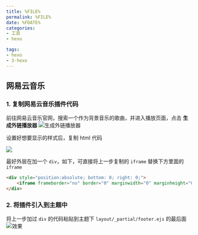 ```yaml
---
title: %FILE%  
permalink: %FILE%  
date: %FDATE%  
categories:  
- 工具
- hexo

tags:  
- hexo
- 3-hexo
---
```


## 网易云音乐
### 1. 复制网易云音乐插件代码

前往网易云音乐官网，搜索一个作为背景音乐的歌曲，并进入播放页面，点击 **生成外链播放器**
![生成外链播放器](https://i.loli.net/2019/10/08/RgSUj1i8vXNk5IP.png)

设置好想要显示的样式后，复制 html 代码

![](https://i.loli.net/2019/10/08/rbHRZEoB4mzip75.png)

最好外层在加一个 `div`，如下，可直接将上一步复制的 `iframe` 替换下方里面的 `iframe`
```html
<div style="position:absolute; bottom: 0; right: 0;">
    <iframe frameborder="no" border="0" marginwidth="0" marginheight="0" width=330 height=86 src="//music.163.com/outchain/player?type=2&id=38592976&auto=1&height=66"></iframe>
</div>
```
### 2. 将插件引入到主题中

将上一步加过 `div` 的代码粘贴到主题下 `layout/_partial/footer.ejs` 的最后面
![效果](https://i.loli.net/2019/10/08/FRJOKxLECcvinmf.png)
